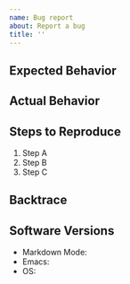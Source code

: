 ```yaml
---
name: Bug report
about: Report a bug
title: ''
---
```


<!--- Provide a general summary of the issue in the Title above -->

## Expected Behavior

<!---
If you're describing a bug, describe what should happen.
If you're suggesting a change/improvement, explain how it should work.
-->

## Actual Behavior

<!---
If describing a bug, explain what happens instead of the expected behavior.
If suggesting a change/improvement, explain the difference from current behavior.
-->

## Steps to Reproduce

<!--
Ensure that the issue is reproducible using `emacs -Q`.
For example, you might try running Emacs like so:

    emacs -Q --load path/to/markdown-mode.el test-case.md
-->

1. Step A
2. Step B
3. Step C

## Backtrace

<!--
To see the backtrace you might need to use, for example,
M-x toggle-debug-on-error.
-->

## Software Versions

<!--
Use M-x markdown-show-version and M-x emacs-version to determine the
Markdown Mode and Emacs version numbers.

Examples:

- Markdown Mode: From Git on 2017-10-17, 2.4-dev, or 2.3
- Emacs: 30.1
- OS: macOS Sequoia
-->

- Markdown Mode:
- Emacs:
- OS:
